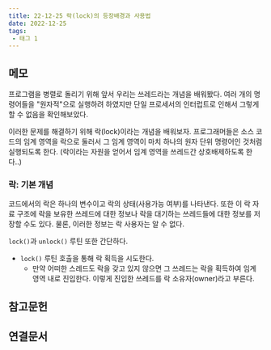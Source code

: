 ```yaml
---
title: 22-12-25 락(lock)의 등장배경과 사용법
date: 2022-12-25
tags:
 - 태그 1
---
```


## 메모

프로그램을 병렬로 돌리기 위해 앞서 우리는 쓰레드라는 개념을 배워봤다. 여러 개의 명령어들을 "원자적"으로 실행하려 하였지만 단일 프로세서의 인터럽트로 인해서 그렇게 할 수 없음을 확인해보았다.

이러한 문제를 해결하기 위해 락(lock)이라는 개념을 배워보자. 프로그래머들은 소스 코드의 임계 영역을 락으로 둘러서 그 임계 영역이 마치 하나의 원자 단위 명령어인 것처럼 실행되도록 한다. (락이라는 자원을 얻어서 임계 영역을 쓰레드간 상호배제하도록 한다..)

### 락: 기본 개념

코드에서의 락은 하나의 변수이고 락의 상태(사용가능 여부)를 나타낸다. 또한 이 락 자료 구조에 락을 보유한 쓰레드에 대한 정보나 락을 대기하는 쓰레드들에 대한 정보를 저장할 수도 있다. 물론, 이러한 정보는 락 사용자는 알 수 없다.

`lock()`과 `unlock()` 루틴 또한 간단하다. 
- `lock()`  루틴 호출을 통해 락 획득을 시도한다.
	- 만약 어떠한 스레드도 락을 갖고 있지 않으면 그 쓰레드는 락을 획득하여 임계 영역 내로 진입한다. 이렇게 진입한 쓰레드를 락 소유자(owner)라고 부른다.

## 참고문헌


## 연결문서

